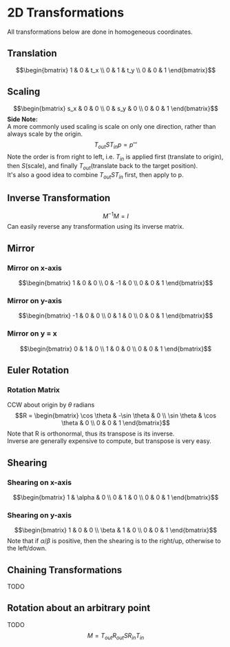 # 2D Transformations
All transformations below are done in homogeneous coordinates.
## Translation
$$\begin{bmatrix}
1 & 0 & t_x \\
0 & 1 & t_y \\
0 & 0 & 1
\end{bmatrix}$$
## Scaling
$$\begin{bmatrix}
s_x & 0 & 0 \\
0 & s_y & 0 \\
0 & 0 & 1
\end{bmatrix}$$
**Side Note:**<br>
A more commonly used scaling is scale on only one direction, rather than always scale by the origin.<br>
$$T_{out} S T_{in}p = p'''$$
Note the order is from right to left, i.e. $T_{in}$ is applied first (translate to origin), then $S$(scale), and finally $T_{out}$(translate back to the target position).<br>
It's also a good idea to combine $T_{out} S T_{in}$ first, then apply to p.<br>

## Inverse Transformation
$$M^{-1}M = I$$
Can easily reverse any transformation using its inverse matrix.<br>

## Mirror
### Mirror on x-axis
$$\begin{bmatrix}
1 & 0 & 0 \\
0 & -1 & 0 \\
0 & 0 & 1
\end{bmatrix}$$
### Mirror on y-axis
$$\begin{bmatrix}
-1 & 0 & 0 \\
0 & 1 & 0 \\
0 & 0 & 1
\end{bmatrix}$$
### Mirror on y = x
$$\begin{bmatrix}
0 & 1 & 0 \\
1 & 0 & 0 \\
0 & 0 & 1
\end{bmatrix}$$

## Euler Rotation
### Rotation Matrix 
CCW about origin by $\theta$ radians
$$R = \begin{bmatrix}
\cos \theta & -\sin \theta & 0 \\
\sin \theta & \cos \theta & 0 \\
0 & 0 & 1
\end{bmatrix}$$
Note that R is orthonormal, thus its transpose is its inverse.<br>
Inverse are generally expensive to compute, but transpose is very easy.<br>

## Shearing
### Shearing on x-axis
$$\begin{bmatrix}
1 & \alpha & 0 \\
0 & 1 & 0 \\
0 & 0 & 1
\end{bmatrix}$$
### Shearing on y-axis
$$\begin{bmatrix}
1 & 0 & 0 \\
\beta & 1 & 0 \\
0 & 0 & 1
\end{bmatrix}$$
Note that if $\alpha$/$\beta$ is positive, then the shearing is to the right/up, otherwise to the left/down.<br>

## Chaining Transformations
TODO

## Rotation about an arbitrary point
TODO
$$M = T_{out}R_{out}SR_{in}T_{in}$$

